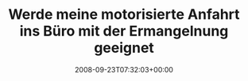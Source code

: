 ---
retweeted: false
source: <a href="http://twitter.com" rel="nofollow">Twitter Web Client</a>
entities:
  hashtags: []
  symbols: []
  user_mentions: []
  urls: []
display_text_range:
- '0'
- '138'
favorite_count: '0'
id_str: '931385376'
truncated: false
retweet_count: '0'
id: '931385376'
created_at: Tue Sep 23 07:32:03 +0000 2008
favorited: false
full_text: Werde meine motorisierte Anfahrt ins Büro mit der Ermangelnung geeigneter
  Spritzwasserschutzvorrichtungen an meinem Fahrrad rechtfertigen.
lang: de
tags:
- pesos/twitter
date: '2008-09-23T07:32:03+00:00'
src: https://twitter.com/bascht/status/931385376
original_url: https://twitter.com/bascht/status/931385376
type: twitter_tweet
text: Werde meine motorisierte Anfahrt ins Büro mit der Ermangelnung geeigneter Spritzwasserschutzvorrichtungen
  an meinem Fahrrad rechtfertigen.
title: Werde meine motorisierte Anfahrt ins Büro mit der Ermangelnung geeignet

---